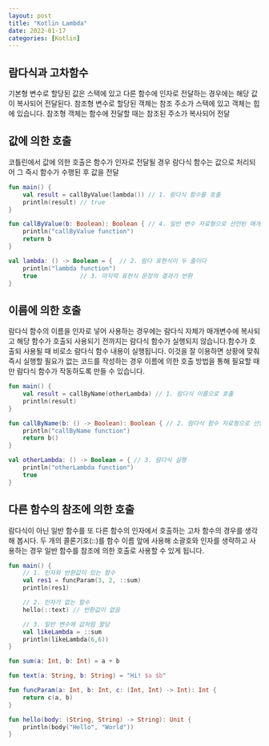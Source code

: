 ```yaml
---
layout: post
title: "Kotlin Lambda"
date: 2022-01-17
categories: [Kotlin]
---
```


## 람다식과 고차함수

기본형 변수로 할당된 값은 스택에 있고 다른 함수에 인자로 전달하는 경우에는 해당 값이 복사되어 전달된다.
참조형 변수로 할당된 객체는 참조 주소가 스택에 있고 객체는 힙에 있습니다. 참조형 객체는 함수에 전달할 때는 참조된 주소가 복사되어 전달

## 값에 의한 호출

코틀린에서 값에 의한 호출은 함수가 인자로 전달될 경우 람다식 함수는 값으로 처리되어 그 즉시 함수가 수행된 후 값을 전달

```kotlin
fun main() {
    val result = callByValue(lambda()) // 1. 람다식 함수를 호출
    println(result) // true
}

fun callByValue(b: Boolean): Boolean { // 4. 일반 변수 자료형으로 선언된 매개변수
    println("callByValue function")
    return b
}

val lambda: () -> Boolean = {  // 2. 람다 표현식이 두 줄이다
    println("lambda function")
    true 		    // 3. 마지막 표현식 문장의 결과가 반환
}
```

## 이름에 의한 호출

람다식 함수의 이름을 인자로 넣어 사용하는 경우에는 람다식 자체가 매개변수에 복사되고 해당 함수가 호출되 사용되기 전까지는 람다식 함수가 실행되지 않습니다.함수가 호출되 사용될 때 비로소 람다식 함수 내용이 실행됩니다. 이것을 잘 이용하면 상황에 맞춰 즉시 실행할 필요가 없는 코드를 작성하는 경우 이름에 의한 호출 방법을 통해 필요할 때만 람다식 함수가 작동하도록 만들 수 있습니다.

```kotlin
fun main() {
    val result = callByName(otherLambda) // 1. 람다식 이름으로 호출
    println(result)
}

fun callByName(b: () -> Boolean): Boolean { // 2. 람다식 함수 자료형으로 선언된 매개변수
    println("callByName function")
    return b()
}

val otherLambda: () -> Boolean = { // 3. 람다식 실행
    println("otherLambda function")
    true
}
```

## 다른 함수의 참조에 의한 호출

람다식이 아닌 일반 함수를 또 다른 함수의 인자에서 호출하는 고차 함수의 경우를 생각해 봅시다. 두 개의 콜론기호(::)를 함수 이름 앞에 사용해 소괄호와 인자를 생략하고 사용하는 경우 일반 함수를 참조에 의한 호출로 사용할 수 있게 됩니다.

```kotlin
fun main() {
    // 1. 인자와 반환값이 있는 함수
    val res1 = funcParam(3, 2, ::sum)
    println(res1)

    // 2. 인자가 없는 함수
    hello(::text) // 반환값이 없음

    // 3. 일반 변수에 값처럼 할당
    val likeLambda = ::sum
    println(likeLambda(6,6))
}

fun sum(a: Int, b: Int) = a + b

fun text(a: String, b: String) = "Hi! $a $b"

fun funcParam(a: Int, b: Int, c: (Int, Int) -> Int): Int {
    return c(a, b)
}

fun hello(body: (String, String) -> String): Unit {
    println(body("Hello", "World"))
}
```
